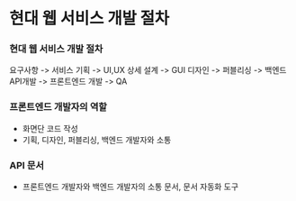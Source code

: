 # 현대 웹 서비스 개발 절차

### 현대 웹 서비스 개발 절차

요구사항 -> 서비스 기획 -> UI,UX 상세 설계 -> GUI 디자인 -> 퍼블리싱 -> 백엔드 API개발 -> 프론트엔드 개발 -> QA 
    
### 프론트엔드 개발자의 역할

- 화면단 코드 작성
- 기획, 디자인, 퍼블리싱, 백엔드 개발자와 소통


### API 문서

- 프론트엔드 개발자와 백엔드 개발자의 소통 문서, 문서 자동화 도구


